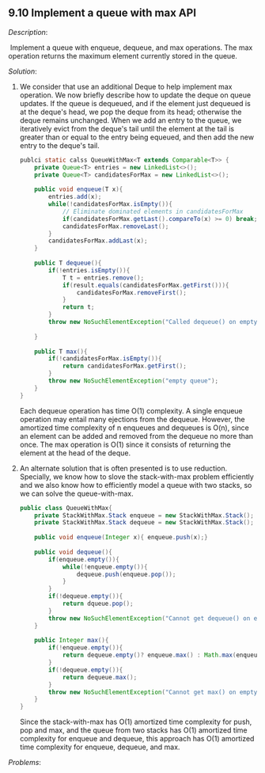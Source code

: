 ## 9.10 Implement a queue with max API

*Description*:

​		Implement a queue with enqueue, dequeue, and max operations. The max operation returns the maximum element currently stored in the queue.

*Solution*:

1. We consider that use an additional Deque to help implement max operation. We now briefly describe how to update the deque on queue updates. If the queue is dequeued, and if the element just dequeued is at the deque's head, we pop the deque from its head; otherwise the deque remains unchanged. When we add an entry to the queue, we iteratively evict from the deque's tail until the element at the tail is greater than or equal to the entry being equeued, and then add the new entry to the deque's tail.

   ```java
   publci static calss QueueWithMax<T extends Comparable<T>> {
       private Queue<T> entries = new LinkedList<>();
       private Queue<T> candidatesForMax = new LinkedList<>();
       
       public void enqueue(T x){
           entries.add(x);
           while(!candidatesForMax.isEmpty()){
               // Eliminate dominated elements in candidatesForMax
               if(candidatesForMax.getLast().compareTo(x) >= 0) break;
               candidatesForMax.removeLast();
           }
           candidatesForMax.addLast(x);
       }
       
       public T dequeue(){
           if(!entries.isEmpty()){
               T t = entries.remove();
               if(result.equals(candidatesForMax.getFirst())){
                   candidatesForMax.removeFirst();
               }
               return t;
           }
           throw new NoSuchElementException("Called dequeue() on empty queue");
           
       }
       
       public T max(){
           if(!candidatesForMax.isEmpty()){
               return candidatesForMax.getFirst();
           }
           throw new NoSuchElementException("empty queue");
       }
   }
   ```

   Each dequeue operation has time O(1) complexity. A single enqueue operation may entail many ejections from the dequeue. However, the amortized time complexity of n enqueues and dequeues is O(n), since an element can be added and removed from the dequeue no more than once. The max operation is O(1) since it consists of returning the element at the head of the deque.

2. An alternate solution that is often presented is to use reduction. Specially, we know how to slove the stack-with-max problem efficiently and we also know how to efficiently model a queue with two stacks, so we can solve the queue-with-max.

   ```java
   public class QueueWithMax{
       private StackWithMax.Stack enqueue = new StackWithMax.Stack();
       private StackWithMax.Stack dequeue = new StackWithMax.Stack();
       
       public void enqueue(Integer x){ enqueue.push(x);}
       
       public void dequeue(){
           if(enqueue.empty()){
               while(!enqueue.empty()){
                   dequeue.push(enqueue.pop());
               }
           }
           if(!dequeue.empty()){
               return dqueue.pop();
           }
           throw new NoSuchElementException("Cannot get dequeue() on empty queue.");
       }
       
       public Integer max(){
           if(!enqueue.empty()){
               return dequeue.empty()? enqueue.max() : Math.max(enqueue.max(), dequeue.max());
           }
           if(!dequeue.empty()){
               return dequeue.max();
           }
           throw new NoSuchElementException("Cannot get max() on empty queue.");
       }
   }
   ```

   Since the stack-with-max has O(1) amortized time complexity for push, pop and max, and the queue from two stacks has O(1) amortized time complexity for enqueue and dequeue, this approach has O(1) amortized time complexity for enqueue, dequeue, and max.

*Problems*:

